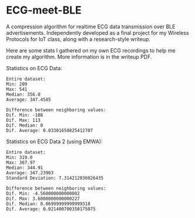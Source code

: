 # ECG-meet-BLE
A compression algorithm for realtime ECG data transmission over BLE advertisements. Independently developed as a final project for my Wireless Protocols for IoT class, along with a research-style writeup.

Here are some stats I gathered on my own ECG recordings to help me create my algorithm. More information is in the writeup PDF.

Statistics on ECG Data:
    
    Entire dataset:
    Min: 209
    Max: 541
    Median: 356.0
    Average: 347.4585

    Difference between neighboring values:
    Dif. Min: -108
    Dif. Max: 113
    Dif. Median: 0
    Dif. Average: 0.03301650825412707

Statistics on ECG Data 2 (using EMWA):

    Entire dataset:
    Min: 319.0
    Max: 367.97
    Median: 344.91
    Average: 347.23903
    Standard Deviation: 7.314212036026435

    Difference between neighboring values:
    Dif. Min: -4.560000000000002
    Dif. Max: 3.6000000000000227
    Dif. Median: 0.06999999999999318
    Dif. Average: 0.021400700350175075